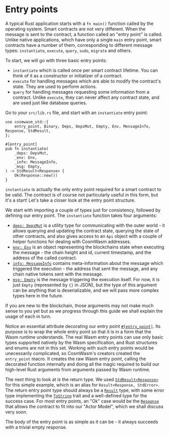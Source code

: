 # Entry points

A typical Rust application starts with a `fn main()` function called by the operating system.
Smart contracts are not very different. When the message is sent to the contract, a
function called an "entry point" is called. Unlike native applications, which have only a single
`main` entry point, smart contracts have a number of them, corresponding to different message
types: `instantiate`, `execute`, `query`, `sudo`, `migrate` and others.

To start, we will go with three basic entry points:

* `instantiate` which is called once per smart contract lifetime. You can think of it as
  a constructor or initializer of a contract.
* `execute` for handling messages which are able to modify the contract's state. They are used to
  perform actions.
* `query` for handling messages requesting some information from a contract. Unlike `execute`,
  they can never affect any contract state, and are used just like database queries.

Go to your `src/lib.rs` file, and start with an `instantiate` entry point:

```rust,noplayground
use cosmwasm_std::{
    entry_point, Binary, Deps, DepsMut, Empty, Env, MessageInfo, Response, StdResult,
};

#[entry_point]
pub fn instantiate(
    _deps: DepsMut,
    _env: Env,
    _info: MessageInfo,
    _msg: Empty,
) -> StdResult<Response> {
    Ok(Response::new())
}
```

`instantiate` is actually the only entry point required for a smart contract to be valid. The contract is of course not
particularly useful in this form, but it's a start! Let's take a closer look at the entry point structure.

We start with importing a couple of types just for consistency, followed by defining our
entry point. The `instantiate` function takes four arguments:

* [`deps: DepsMut`](https://docs.rs/cosmwasm-std/1.0.0/cosmwasm_std/struct.DepsMut.html)
  is a utility type for communicating with the outer world - it allows querying
  and updating the contract state, querying the state of other contracts, and also gives access to an `Api`
  object with a couple of helper functions for dealing with CosmWasm addresses.
* [`env: Env`](https://docs.rs/cosmwasm-std/1.0.0/cosmwasm_std/struct.Env.html)
  is an object representing the blockchains state when executing the message - the
  chain height and id, current timestamp, and the address of the called contract.
* [`info: MessageInfo`](https://docs.rs/cosmwasm-std/1.0.0/cosmwasm_std/struct.MessageInfo.html)
  contains meta-information about the message which triggered the execution -
  the address that sent the message, and any chain native tokens sent with the message.
* [`msg: Empty`](https://docs.rs/cosmwasm-std/1.0.0/cosmwasm_std/struct.Empty.html)
  is the message triggering the execution itself.  For now, it is just `Empty`
  (represented by `{}` in JSON), but the type of this argument can be anything that is deserializable,
  and we will pass more complex types here in the future.

If you are new to the blockchain, those arguments may not make much sense to you yet but as we progress
through this guide we shall explain the usage of each in turn.

Notice an essential attribute decorating our entry point
[`#[entry_point]`](https://docs.rs/cosmwasm-std/1.0.0/cosmwasm_std/attr.entry_point.html). Its purpose is to
wrap the whole entry point so that it is in a form that the Wasm runtime understands. The real Wasm entry points
can use only basic types supported natively by the Wasm specification, and Rust structures and enums
are not in this set. Working with such entry points would be unecessarily complicated, so CosmWasm's
creators created the `entry_point` macro. It creates the raw Wasm entry point, calling the
decorated function internally and doing all the magic required to build our high-level Rust arguments
from arguments passed by Wasm runtime.

The next thing to look at is the return type. We used
[`StdResult<Response>`](https://docs.rs/cosmwasm-std/1.0.0/cosmwasm_std/type.StdResult.html) for this simple example,
which is an alias for `Result<Response, StdError>`. The return entry point type should always be a
[`Result`](https://doc.rust-lang.org/std/result/enum.Result.html) type, with some error type implementing the
[`ToString`](https://doc.rust-lang.org/std/string/trait.ToString.html) trait and a well-defined type for the success
case. For most entry points, an "Ok" case would be the
[`Response`](https://docs.rs/cosmwasm-std/1.0.0/cosmwasm_std/struct.Response.html) that allows the contract to fit into our "Actor Model", which we shall discuss very soon.

The body of the entry point is as simple as it can be - it always succeeds with a trivial empty response.

